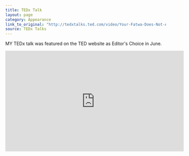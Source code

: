 ```yaml
---
title: TEDx Talk
layout: page
category: Appearance
link_to_original: "http://tedxtalks.ted.com/video/Your-Fatwa-Does-Not-Apply-Here-K;Featured-Talks"
source: TEDx Talks
---
```

MY TEDx talk was featured on the TED website as Editor's Choice in June.

<iframe src="http://embed.ted.com/talks/karima_bennoune_the_side_of_terrorism_that_doesn_t_make_headlines.html" width="560" height="315" frameborder="0" scrolling="no" webkitAllowFullScreen mozallowfullscreen allowFullScreen></iframe>